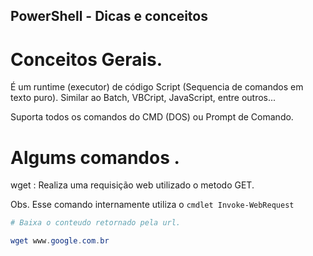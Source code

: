 ## PowerShell - Dicas e conceitos

# Conceitos Gerais.

É um runtime (executor) de código Script (Sequencia de comandos em texto puro). Similar ao Batch, VBCript, JavaScript, entre outros...

Suporta todos os comandos do CMD (DOS) ou Prompt de Comando.


# Algums comandos .

wget : Realiza uma requisição web utilizado o metodo GET. 

Obs. Esse comando internamente utiliza o ``cmdlet Invoke-WebRequest``

```powershell
# Baixa o conteudo retornado pela url.

wget www.google.com.br

```
